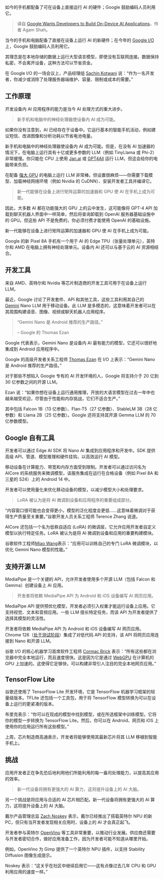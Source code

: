 
<!--
title: 谷歌希望开发者构建设备端AI应用程序
cover: https://cdn.thenewstack.io/media/2024/05/acc90dc8-googleio_2024.jpg
-->

如今的手机都配备了可在设备上直接运行 AI 的硬件；Google 鼓励编码人员利用它。

> 译自 [Google Wants Developers to Build On-Device AI Applications](https://thenewstack.io/google-wants-developers-to-build-on-device-ai-applications/)，作者 Agam Shah。

当今的手机和电脑配备了直接在设备上运行 AI 的新硬件；在今年的 [Google I/O](https://thenewstack.io/devs-get-ai-pixie-dust-at-google-i-o-but-no-search-updates/) 上，Google 鼓励编码人员利用它。

其理念是在本地存储的数据上运行大型语言模型，即使没有互联网连接。数据保持私密，不会离开设备，这种方法可以节省资金。

在 Google I/O 的一场会议上，产品经理组 [Sachin Kotwani](https://www.linkedin.com/in/sachinkotwani/) 说：“作为一名开发者，你减少或消除了处理服务器端维护、容量、限制或成本的需要。”

## 工作原理

开发设备内 AI 应用程序的能力是当今 AI 处理方式的重大进步。

> 新手机和电脑中的神经处理器使设备内 AI 成为可能。

如果你没有注意到，AI 已经存在于设备中。它运行基本的智能手机活动，例如建议短信、改进图像和分析功耗以节省电池电量。

新手机和电脑中的神经处理器使设备内 AI 成为可能。但是，在没有 AI 加速器的情况下，在电脑上运行具有十亿或更多参数的 LLM（例如 TinyLlama 或 Phi-2）非常缓慢。你只能在 CPU 上使用 [Jan.ai](https://jan.ai/) 或 [GPT4All](https://gpt4all.io/index.html) 运行 LLM，但这会给你的电脑带来负担。

在配备 [强大 GPU](https://thenewstack.io/free-gpus-and-ai-chips-are-available-to-run-ai/) 的电脑上运行 LLM 非常棒。但设置很麻烦——你需要下载模型、加载神经网络环境（例如 Nvidia 的 CuDNN）、安装开发者工具并编译它。

> 新一代能够在设备上进行矩阵运算的加速器和 GPU 使 AI 在手机上成为可能。

因此，大多数 AI 都在功能强大的 GPU 上的云中发生，这可能像将 GPT-4 API 加载到聊天机器人界面中一样简单，然后将查询卸载到 OpenAI 服务器基础设施中的 GPU。但这些 API 不是免费的，你必须付费才能使用 OpenAI 的基础设施。

新一代能够在设备上进行矩阵运算的加速器和 GPU 使 AI 在手机上成为可能。

Google 的新 Pixel 8A 手机有一个用于 AI 的 Edge TPU（张量处理单元），英特尔和 AMD 在电脑上拥有神经处理单元。设备内 AI 还可以与基于云的 AI 资源相结合。

## 开发工具

来自 AMD、英特尔和 Nvidia 等芯片制造商的开发工具可用于在设备上运行 LLM。

最近，Google 讨论了开发套件、API 和其他工具，这些工具利用其自己的 [Gemini](https://thenewstack.io/gemini-all-you-need-to-know-about-googles-multimodal-ai/) Nano LLM 用于移动设备。此 LLM 是多模态的，这意味着开发者可以在其周围构建语音、图像、视频或聊天机器人应用程序。

> “Gemini Nano 是 Android 推荐的生产路径。”
> 
> – Google 的 Thomas Ezan

Google 代表表示，Gemini Nano 是设备内 AI 最有能力的模型，它还可以很好地集成到 Android 应用程序中。

Google 的高级开发者关系工程师 [Thomas Ezan](https://www.linkedin.com/in/tezan/) 在 I/O 上表示：“Gemini Nano 是 Android 推荐的生产路径。”

对于那些不想陷入 Google 专有的 AI 开发环境的人，Google 将支持介于 20 亿到 30 亿参数之间的开源 LLM。

Ezan 说：“如果你想在设备上运行通用推理，开放的大语言模型在过去一年中也越来越受欢迎，尽管由于性能和内存挑战，它们不适合生产。”

其中包括 Falcon 1B（13 亿参数）、Flan-T5（27 亿参数）、StableLM 3B（28 亿参数）和 Llama 2B（25 亿参数）。Google 还将支持其开源 Gemma LLM 的 70 亿参数模型。

## Google 自有工具

开发者可以通过 Edge AI SDK 将 Nano AI 集成到应用程序和开发中。SDK 提供高级 API、管道、模型推理和硬件挂钩，以高效运行 AI 模型。

移动设备在计算能力、带宽和内存方面受到限制。开发者可以通过访问名为 AICore 的系统服务来微调模型，该服务集成在运行在合格设备（例如 Pixel 8A 和三星的 S24）上的 Android 14 中。

开发者可以使用量化来优化移动设备的模型，以减少模型大小和处理要求。

> LoRA 被认为是将 AI 微调到设备和应用程序的重要组成部分。

“内容窗口很可能也会变得更小，模型的泛化程度会更低……这意味着微调对于获得生产质量至关重要。”谷歌开发人员关系工程师 Terence Zhang 说道。

AICore 还包括一个名为低秩自适应 (LoRA) 的微调层，它允许应用开发者自定义模型以执行特定任务。LoRA 被认为是将 AI 微调到设备和应用的重要构建模块。

谷歌软件工程师[Miao Wang](https://www.linkedin.com/in/miao-wang-108b072b/)表示：“应用可以训练自己的专门 LoRA 微调模块，以优化 Gemini Nano 模型的性能。”

## 支持开源 LLM

MediaPipe 是一个关键的 API，允许开发者使用多个开源 LLM（包括 Falcon 和 Gemma）创建设备上 AI 应用。

> 开发者将依赖 MediaPipe API 为 Android 和 iOS 设备编写 AI 网页应用。

MediaPipe API 提供预优化模型，开发者必须引入权重才能运行设备上应用。它支持视觉、文本和音频应用。一些 LLM 擅长特定任务，而该 API 为开发者提供了选择其模型的灵活性。

开发者将依赖 MediaPipe API 为 Android 和 iOS 设备编写 AI 网页应用。Chrome 126（[处于测试阶段](https://developer.chrome.com/blog/chrome-126-beta)）集成了对低代码 API 的支持，该 API 将网页应用连接到 Nano 和开源 LLM。

谷歌 I/O 的核心机器学习首席软件工程师 [Cormac Brick](https://www.linkedin.com/in/cbrick/) 表示：“所有这些都在浏览器中完全本地运行，而且速度很快。这是因为它是通过 [WebGPU](https://thenewstack.io/google-talks-web-platform-os-integration-webgpu-and-more/) 在计算机的 GPU 上加速的。这使得它足够快，可以构建非常引人注目的完全本地网页应用。”

## TensorFlow Lite

谷歌还使用了 TensorFlow Lite 开发环境，它是 TensorFlow 机器学习框架的轻量级版本。TFLite 还包括一个工具包，用于将 TensorFlow 模型转换为可以在设备上运行的更紧凑的版本。

布里克表示：“你可以在现成的模型中找到模型，或在所选框架中训练模型。它将你的模型一步转换为 TensorFlow Lite。然后，你可以在 Android、网页和 iOS 上使用你的应用运行所有这些模型。”

上周，芯片制造商高通表示，开发者将能够使用其最新芯片将其 LLM 移植到智能手机上。

## 挑战

应用开发者正在争先恐后地利用他们所能利用的每一盎司处理能力，以提高其应用的效率。

> 新一代设备将拥有更强大的 AI 算力，这将提升设备上的 AI 大脑。

另一个挑战是将应用与合适的 AI 芯片相匹配。新一代设备将拥有更强大的 AI 算力，这将提升设备上的 AI 大脑。

戴尔产品管理总监 [Zach Noskey](https://www.linkedin.com/in/zach-noskey-86660951/)  表示，戴尔已经推出了搭载英特尔 NPU 的新 PC，但只有当开发者发现相关应用时，设备上的 AI 才会真正起飞。

开发者参与英特尔 [OpenVino](https://thenewstack.io/intel-openvino-brings-ai-inferencing-to-the-desktop/) 等工具非常重要，以推动行业发展。供应商还需要与开发者密切合作，做好应用准备工作，因为开发者可能不知道从哪里开始。

例如，OpenVino 为 Gimp 提供了一个英特尔 NPU 插件，以支持 Stability Diffusion 图像生成提示。

Noskey 表示：“这关乎在社区中继续启用它——这有点像过去几年 CPU 和 GPU 利用应用的速度一样。”
